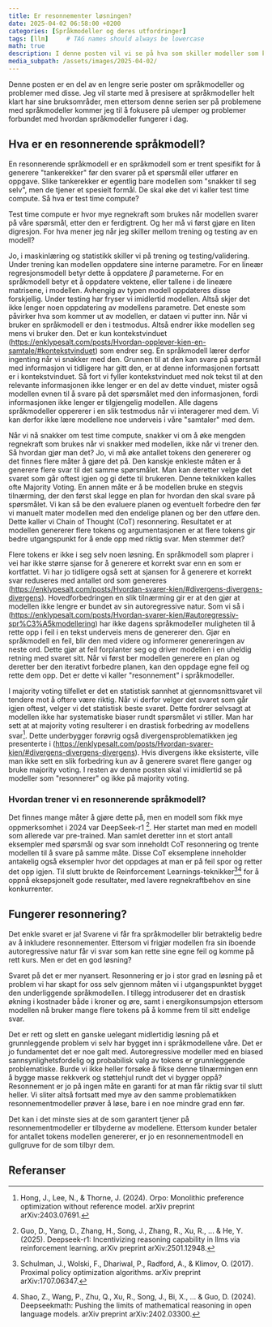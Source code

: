 ```yaml
---
title: Er resonnementer løsningen?
date: 2025-04-02 06:58:00 +0200
categories: [Språkmodeller og deres utfordringer]
tags: [llm]     # TAG names should always be lowercase
math: true
description: I denne posten vil vi se på hva som skiller modeller som kan resonnere fra andre språkmodeller og hvordan det kan påvirke resultatene vi får.
media_subpath: /assets/images/2025-04-02/
---
```

Denne posten er en del av en lengre serie poster om språkmodeller og problemer med disse. Jeg vil starte med å presisere at språkmodeller helt klart har sine bruksområder, men ettersom denne serien ser på problemene med språkmodeller kommer jeg til å fokusere på ulemper og problemer forbundet med hvordan språkmodeller fungerer i dag.

## Hva er en resonnerende språkmodell?
En resonnerende språkmodell er en språkmodell som er trent spesifikt for å generere "tankerekker" før den svarer på et spørsmål eller utfører en oppgave. Slike tankerekker er egentlig bare modellen som "snakker til seg selv", men de tjener et spesielt formål. De skal øke det vi kaller test time compute. Så hva er test time compute?

Test time compute er hvor mye regnekraft som brukes når modellen svarer på våre spørsmål, etter den er ferdigtrent. Og her må vi først gjøre en liten digresjon. For hva mener jeg når jeg skiller mellom trening og testing av en modell?

Jo, i maskinlæring og statistikk skiller vi på trening og testing/validering. Under trening kan modellen oppdatere sine interne parametre. For en lineær regresjonsmodell betyr dette å oppdatere $\beta$ parameterne. For en språkmodell betyr et å oppdatere vektene, eller tallene i de lineære matrisene, i modellen. Avhengig av typen modell oppdateres disse forskjellig. Under testing har fryser vi imidlertid modellen. Altså skjer det ikke lenger noen oppdatering av modellens parametre. Det eneste som påvirker hva som kommer ut av modellen, er dataen vi putter inn. Når vi bruker en språkmodell er den i testmodus. Altså endrer ikke modellen seg mens vi bruker den. Det er kun kontekstvinduet (<https://enklypesalt.com/posts/Hvordan-opplever-kien-en-samtale/#kontekstvinduet>) som endrer seg. En språkmodell lærer derfor ingenting når vi snakker med den. Grunnen til at den kan svare på spørsmål med informasjon vi tidligere har gitt den, er at denne informasjonen fortsatt er i kontekstvinduet. Så fort vi fyller kontekstvinduet med nok tekst til at den relevante informasjonen ikke lenger er en del av dette vinduet, mister også modellen evnen til å svare på det spørsmålet med den informasjonen, fordi informasjonen ikke lenger er tilgjengelig modellen. Alle dagens språkmodeller oppererer i en slik testmodus når vi interagerer med dem. Vi kan derfor ikke lære modellene noe underveis i våre "samtaler" med dem.

Når vi nå snakker om test time compute, snakker vi om å øke mengden regnekraft som brukes når vi snakker med modellen, ikke når vi trener den. Så hvordan gjør man det? Jo, vi må øke antallet tokens den genererer og det finnes flere måter å gjøre det på. Den kanskje enkleste måten er å generere flere svar til det samme spørsmålet. Man kan deretter velge det svaret som går oftest igjen og gi dette til brukeren. Denne teknikken kalles ofte Majority Voting. En annen måte er å be modellen bruke en stegvis tilnærming, der den først skal legge en plan for hvordan den skal svare på spørsmålet. Vi kan så be den evaluere planen og eventuelt forbedre den før vi manuelt mater modellen med den endelige planen og ber den utføre den. Dette kaller vi Chain of Thought (CoT) resonnering. Resultatet er at modellen genererer flere tokens og argumentasjonen er at flere tokens gir bedre utgangspunkt for å ende opp med riktig svar. Men stemmer det?

Flere tokens er ikke i seg selv noen løsning. En språkmodell som plaprer i vei har ikke større sjanse for å generere et korrekt svar enn en som er kortfattet. Vi har jo tidligere også sett at sjansen for å generere et korrekt svar reduseres med antallet ord som genereres (<https://enklypesalt.com/posts/Hvordan-svarer-kien/#divergens-divergens-divergens>). Hovedforbedringen en slik tilnærming gir er at den gjør at modellen ikke lengre er bundet av sin autoregressive natur. Som vi så i (<https://enklypesalt.com/posts/Hvordan-svarer-kien/#autoregressiv-spr%C3%A5kmodellering>) har ikke dagens språkmodeller muligheten til å rette opp i feil i en tekst underveis mens de genererer den. Gjør en språkmodell en feil, blir den med videre og informerer genereringen av neste ord. Dette gjør at feil forplanter seg og driver modellen i en uheldig retning med svaret sitt. Når vi først ber modellen generere en plan og deretter ber den iterativt forbedre planen, kan den oppdage egne feil og rette dem opp. Det er dette vi kaller "resonnement" i språkmodeller.

I majority voting tilfellet er det en statistisk sannhet at gjennomsnittsvaret vil tendere mot å oftere være riktig. Når vi derfor velger det svaret som går igjen oftest, velger vi det statistisk beste svaret. Dette fordrer selvsagt at modellen ikke har systematiske biaser rundt spørsmålet vi stiller. Man har sett at at majority voting resulterer i en drastisk forbedring av modellens svar[^orpo]. Dette underbygger forøvrig også divergensproblematikken jeg presenterte i (<https://enklypesalt.com/posts/Hvordan-svarer-kien/#divergens-divergens-divergens>). Hvis divergens ikke eksisterte, ville man ikke sett en slik forbedring kun av å generere svaret flere ganger og bruke majority voting. I resten av denne posten skal vi imidlertid se på modeller som "resonnerer" og ikke på majority voting.

### Hvordan trener vi en resonnerende språkmodell?
Det finnes mange måter å gjøre dette på, men en modell som fikk mye oppmerksomhet i 2024 var DeepSeek-r1 [^deepseek]. Her startet man med en modell som allerede var pre-trained. Man samlet deretter inn et stort antall eksempler med spørsmål og svar som inneholdt CoT resonnering og trente modellen til å svare på samme måte. Disse CoT eksemplene inneholder antakelig også eksempler hvor det oppdages at man er på feil spor og retter det opp igjen. Til slutt brukte de Reinforcement Learnings-teknikker[^ppo][^grpo] for å oppnå eksepsjonelt gode resultater, med lavere regnekraftbehov en sine konkurrenter.


## Fungerer resonnering?
Det enkle svaret er ja! Svarene vi får fra språkmodeller blir betraktelig bedre av å inkludere resonnementer. Ettersom vi frigjør modellen fra sin iboende autoregressive natur får vi svar som kan rette sine egne feil og komme på rett kurs. Men er det en god løsning?

Svaret på det er mer nyansert. Resonnering er jo i stor grad en løsning på et problem vi har skapt for oss selv gjennom måten vi i utgangspunktet bygget den underliggende språkmodellen. I tillegg introduserer det en drastisk økning i kostnader både i kroner og øre, samt i energikonsumpsjon ettersom modellen nå bruker mange flere tokens på å komme frem til sitt endelige svar.

Det er rett og slett en ganske uelegant midlertidig løsning på et grunnleggende problem vi selv har bygget inn i språkmodellene våre. Det er jo fundamentet det er noe galt med. Autoregressive modeller med en biased sannsynlighetsfordelig og probabilisk valg av tokens er grunnleggende problematiske. Burde vi ikke heller forsøke å fikse denne tilnærmingen enn å bygge masse rekkverk og støttehjul rundt det vi bygger oppå? Resonnement er jo på ingen måte en garanti for at man får riktig svar til slutt heller. Vi sliter altså fortsatt med mye av den samme problematikken resonnementmodeller prøver å løse, bare i en noe mindre grad enn før.

Det kan i det minste sies at de som garantert tjener på resonnementmodeller er tilbyderne av modellene. Ettersom kunder betaler for antallet tokens modellen genererer, er jo en resonnementmodell en gullgruve for de som tilbyr dem.

## Referanser
[^orpo]: Hong, J., Lee, N., & Thorne, J. (2024). Orpo: Monolithic preference optimization without reference model. arXiv preprint arXiv:2403.07691.
[^ppo]: Schulman, J., Wolski, F., Dhariwal, P., Radford, A., & Klimov, O. (2017). Proximal policy optimization algorithms. arXiv preprint arXiv:1707.06347.
[^grpo]: Shao, Z., Wang, P., Zhu, Q., Xu, R., Song, J., Bi, X., ... & Guo, D. (2024). Deepseekmath: Pushing the limits of mathematical reasoning in open language models. arXiv preprint arXiv:2402.03300.
[^deepseek]: Guo, D., Yang, D., Zhang, H., Song, J., Zhang, R., Xu, R., ... & He, Y. (2025). Deepseek-r1: Incentivizing reasoning capability in llms via reinforcement learning. arXiv preprint arXiv:2501.12948.
